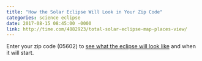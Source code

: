 ```yaml
---
title: "How the Solar Eclipse Will Look in Your Zip Code"
categories: science eclipse
date: 2017-08-15 08:45:00 -0000
link: http://time.com/4882923/total-solar-eclipse-map-places-view/
---
```

Enter your zip code (05602) to [see what the eclipse will look like](http://time.com/4882923/total-solar-eclipse-map-places-view/) and when it will start.